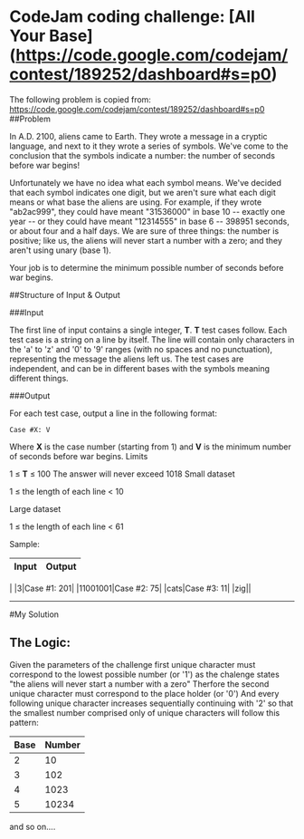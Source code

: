 # CodeJam coding challenge: [All Your Base] (https://code.google.com/codejam/contest/189252/dashboard#s=p0)

The following problem is copied from: https://code.google.com/codejam/contest/189252/dashboard#s=p0
##Problem

In A.D. 2100, aliens came to Earth. They wrote a message in a cryptic 
language, and next to it they wrote a series of symbols. We've come 
to the conclusion that the symbols indicate a number: the number of 
seconds before war begins!

Unfortunately we have no idea what each symbol means. We've decided 
that each symbol indicates one digit, but we aren't sure what each 
digit means or what base the aliens are using. For example, if they 
wrote "ab2ac999", they could have meant "31536000" in 
base 10 -- exactly one year -- or they could have meant "12314555" 
in base 6 -- 398951 seconds, or about four and a half days. 
We are sure of three things: the number is positive; like us, 
the aliens will never start a number with a zero; and they aren't 
using unary (base 1).

Your job is to determine the minimum possible number of seconds 
before war begins.

##Structure of Input & Output

###Input

The first line of input contains a single integer, **T**. **T** test cases follow. Each test case is a string on a line by itself. The line will contain only characters in the 'a' to 'z' and '0' to '9' ranges (with no spaces and no punctuation), representing the message the aliens left us. The test cases are independent, and can be in different bases with the symbols meaning different things.

###Output

For each test case, output a line in the following format:
```
Case #X: V
```
Where **X** is the case number (starting from 1) and **V** is the minimum number of seconds before war begins.
Limits

1 ≤ **T** ≤ 100
The answer will never exceed 1018
Small dataset

1 ≤ the length of each line < 10

Large dataset

1 ≤ the length of each line < 61

Sample:


|Input| Output|
|:----|:------|
|
|3|Case #1: 201|
|11001001|Case #2: 75|
|cats|Case #3: 11|
|zig||

______________________________________________________________________________________________________________________________________
#My Solution
## The Logic:
Given the parameters of the challenge first unique character must correspond to the lowest possible number (or '1')
as the chalenge states "the aliens will never start a number with a zero"
Therfore the second unique character must correspond to the place holder (or '0') 
And every following unique character increases sequentially continuing with '2'
so that the smallest number comprised only of unique characters will follow this pattern:

|Base| Number|
|:----|:------|
|2| 10|
|3| 102|
|4| 1023|
|5| 10234|

and so on....
